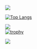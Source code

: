 <img src="https://capsule-render.vercel.app/api?type=waving&color=timeGradient&height=150&section=header&text=Hyunjun%20GitHub&fontSize=70" />

[![Top Langs](https://github-readme-stats.vercel.app/api/top-langs/?username=buzz0331)](https://github.com/anuraghazra/github-readme-stats)

<a href="https://www.instagram.com/hyun._.un/"><img src="https://img.shields.io/badge/Instagram-E4405F?style=flat-square&logo=Instagram&logoColor=white&"/></a>
<br/>
[![trophy](https://github-profile-trophy.vercel.app/?username=buzz0331&row=1)](https://github.com/ryo-ma/github-profile-trophy)


<img src="https://capsule-render.vercel.app/api?type=waving&color=timeGradient&height=150&section=footer&text=Thankyou!&fontSize=20" />


<!--
**buzz0331/buzz0331** is a ✨ _special_ ✨ repository because its `README.md` (this file) appears on your GitHub profile.

Here are some ideas to get you started:

- 🔭 I’m currently working on ...
- 🌱 I’m currently learning ...
- 👯 I’m looking to collaborate on ...
- 🤔 I’m looking for help with ...
- 💬 Ask me about ...
- 📫 How to reach me: ...
- 😄 Pronouns: ...
- ⚡ Fun fact: ...
-->
